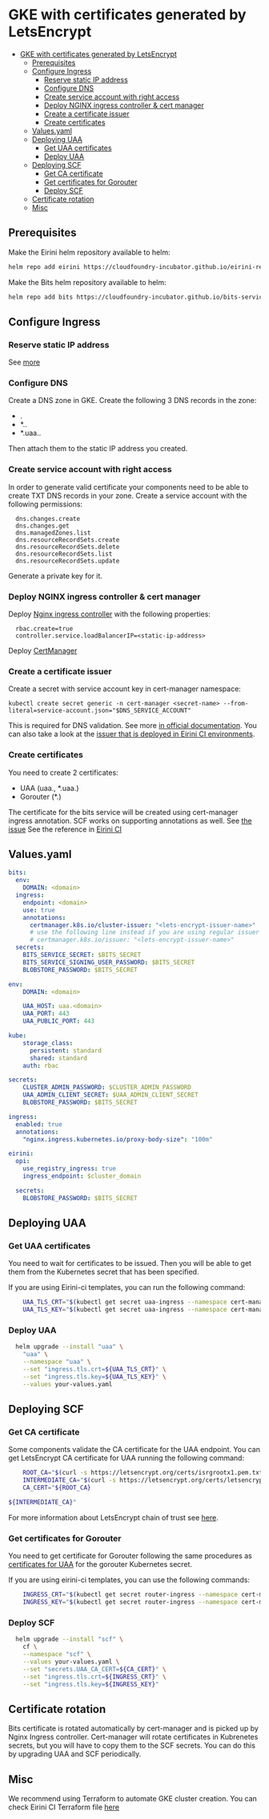 
# GKE with certificates generated by LetsEncrypt

- [GKE with certificates generated by LetsEncrypt](#gke-with-certificates-generated-by-letsencrypt)
  - [Prerequisites](#prerequisites)
  - [Configure Ingress](#configure-ingress)
    - [Reserve static IP address](#reserve-static-ip-address)
    - [Configure DNS](#configure-dns)
    - [Create service account with right access](#create-service-account-with-right-access)
    - [Deploy NGINX ingress controller & cert manager](#deploy-nginx-ingress-controller--cert-manager)
    - [Create a certificate issuer](#create-a-certificate-issuer)
    - [Create certificates](#create-certificates)
  - [Values.yaml](#valuesyaml)
  - [Deploying UAA](#deploying-uaa)
    - [Get UAA certificates](#get-uaa-certificates)
    - [Deploy UAA](#deploy-uaa)
  - [Deploying SCF](#deploying-scf)
    - [Get CA certificate](#get-ca-certificate)
    - [Get certificates for Gorouter](#get-certificates-for-gorouter)
    - [Deploy SCF](#deploy-scf)
  - [Certificate rotation](#certificate-rotation)
  - [Misc](#misc)

## Prerequisites

Make the Eirini helm repository available to helm:

```bash
helm repo add eirini https://cloudfoundry-incubator.github.io/eirini-release
```

Make the Bits helm repository available to helm:

```bash
helm repo add bits https://cloudfoundry-incubator.github.io/bits-service-release/helm
```

## Configure Ingress

### Reserve static IP address

See [more](https://cloud.google.com/compute/docs/ip-addresses/reserve-static-external-ip-address)

### Configure DNS

Create a DNS zone in GKE.
Create the following 3 DNS records in the zone:

- <environment>.<zone>
- *.<environment>.<zone>
- *.uaa.<environment>.<zone>

Then attach them to the static IP address you created.

### Create service account with right access

In order to generate valid certificate your components need to be able to create TXT DNS records in your zone.
Create a service account with the following permissions:

```
  dns.changes.create
  dns.changes.get
  dns.managedZones.list
  dns.resourceRecordSets.create
  dns.resourceRecordSets.delete
  dns.resourceRecordSets.list
  dns.resourceRecordSets.update
```

Generate a private key for it.

### Deploy NGINX ingress controller & cert manager

Deploy [Nginx ingress controller](https://hub.helm.sh/charts/stable/nginx-ingress) with the following properties:

```
  rbac.create=true
  controller.service.loadBalancerIP=<static-ip-address>
```

Deploy [CertManager](https://hub.helm.sh/charts/jetstack/cert-manager)

### Create a certificate issuer

Create a secret with service account key in cert-manager namespace:

```
kubectl create secret generic -n cert-manager <secret-name> --from-literal=service-account.json="$DNS_SERVICE_ACCOUNT"
```

This is required for DNS validation. See more
[in official documentation](https://docs.cert-manager.io/en/latest/tutorials/acme/dns-validation.html).
You can also take a look at the
[issuer that is deployed in Eirini CI environments](https://raw.githubusercontent.com/cloudfoundry-incubator/eirini-ci/master/cert-manager/letsencrypt-dns-issuer.yaml).

### Create certificates

You need to create 2 certificates:

- UAA (uaa.<domain>, *.uaa.<domain>)
- Gorouter (*.<domain>)

The certificate for the bits service will be created using cert-manager ingress annotation.
SCF works on supporting annotations as well. See [the issue](https://github.com/SUSE/scf/issues/2856)
See the reference in [Eirini CI](https://github.com/cloudfoundry-incubator/eirini-ci/tree/master/cert-manager)

## Values.yaml

```yaml
bits:
  env:
    DOMAIN: <domain>
  ingress:
    endpoint: <domain>
    use: true
    annotations:
      certmanager.k8s.io/cluster-issuer: "<lets-encrypt-issuer-name>"
      # use the following line instead if you are using regular issuer
      # certmanager.k8s.io/issuer: "<lets-encrypt-issuer-name>"
  secrets:
    BITS_SERVICE_SECRET: $BITS_SECRET
    BITS_SERVICE_SIGNING_USER_PASSWORD: $BITS_SECRET
    BLOBSTORE_PASSWORD: $BITS_SECRET

env:
    DOMAIN: <domain>

    UAA_HOST: uaa.<domain>
    UAA_PORT: 443
    UAA_PUBLIC_PORT: 443

kube:
    storage_class:
      persistent: standard
      shared: standard
    auth: rbac

secrets:
    CLUSTER_ADMIN_PASSWORD: $CLUSTER_ADMIN_PASSWORD
    UAA_ADMIN_CLIENT_SECRET: $UAA_ADMIN_CLIENT_SECRET
    BLOBSTORE_PASSWORD: $BITS_SECRET

ingress:
  enabled: true
  annotations:
    "nginx.ingress.kubernetes.io/proxy-body-size": "100m"

eirini:
  opi:
    use_registry_ingress: true
    ingress_endpoint: $cluster_domain

  secrets:
    BLOBSTORE_PASSWORD: $BITS_SECRET
```

## Deploying UAA

### Get UAA certificates

You need to wait for certificates to be issued. Then you will be able to get them from the Kubernetes secret that has been specified.

If you are using Eirini-ci templates, you can run the following command:

```bash
    UAA_TLS_CRT="$(kubectl get secret uaa-ingress --namespace cert-manager -o jsonpath="{.data['tls\.crt']}" | base64 --decode -)"
    UAA_TLS_KEY="$(kubectl get secret uaa-ingress --namespace cert-manager -o jsonpath="{.data['tls\.key']}" | base64 --decode -)"
```

### Deploy UAA

```bash
  helm upgrade --install "uaa" \
    "uaa" \
    --namespace "uaa" \
    --set "ingress.tls.crt=${UAA_TLS_CRT}" \
    --set "ingress.tls.key=${UAA_TLS_KEY}" \
    --values your-values.yaml
```

## Deploying SCF

### Get CA certificate

Some components validate the CA certificate for the UAA endpoint. You can get LetsEncrypt CA certificate for UAA running the following command:

```bash
    ROOT_CA="$(curl -s https://letsencrypt.org/certs/isrgrootx1.pem.txt)"
    INTERMEDIATE_CA="$(curl -s https://letsencrypt.org/certs/letsencryptauthorityx3.pem.txt)"
    CA_CERT="${ROOT_CA}

${INTERMEDIATE_CA}"
```

For more information about LetsEncrypt chain of trust see [here](https://letsencrypt.org/certificates/).

### Get certificates for Gorouter

You need to get certificate for Gorouter following the same procedures as [certificates for UAA](#get-uaa-certificates) for the gorouter Kubernetes secret.

If you are using eirini-ci templates, you can use the following commands:

```bash
    INGRESS_CRT="$(kubectl get secret router-ingress --namespace cert-manager -o jsonpath="{.data['tls\.crt']}" | base64 --decode -)"
    INGRESS_KEY="$(kubectl get secret router-ingress --namespace cert-manager -o jsonpath="{.data['tls\.key']}" | base64 --decode -)"
```

### Deploy SCF

```bash
  helm upgrade --install "scf" \
    cf \
    --namespace "scf" \
    --values your-values.yaml \
    --set "secrets.UAA_CA_CERT=${CA_CERT}" \
    --set "ingress.tls.crt=${INGRESS_CRT}" \
    --set "ingress.tls.key=${INGRESS_KEY}"
```

## Certificate rotation

Bits certificate is rotated automatically by cert-manager and is picked up by Nginx Ingress controller.
Cert-manager will rotate certificates in Kubrenetes secrets, but you will have to copy them to the SCF secrets.
You can do this by upgrading UAA and SCF periodically.

## Misc

We recommend using Terraform to automate GKE cluster creation. You can check Eirini CI Terraform file [here](https://raw.githubusercontent.com/cloudfoundry-incubator/eirini-ci/master/gke-cluster/terraform.tf)
